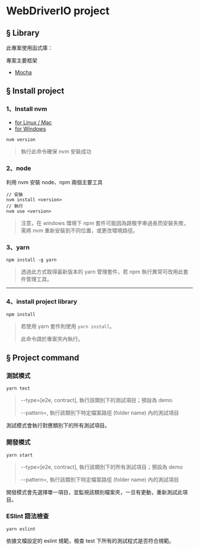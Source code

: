 # WebDriverIO project

## § Library

此專案使用函式庫：

專案主要框架
* [Mocha](https://mochajs.org/)

## § Install project

### 1、Install nvm

+ [for Linux / Mac](https://github.com/creationix/nvm)
+ [for Windows](https://github.com/coreybutler/nvm-windows/releases)

```
nvm version
```
> 執行此命令確保 nvm 安裝成功

### 2、node

利用 nvm 安裝 node、npm 兩個主要工具

```
// 安裝
nvm install <version>
// 執行
nvm use <version>
```
> 注意，在 windows 環境下 npm 套件可能因為路敬字串過長而安裝失敗，需將 nvm 重新安裝到不同位置，或更改環境路徑。

### 3、yarn

```
npm install -g yarn
```
> 透過此方式取得最新版本的 yarn 管理套件，若 npm 執行異常可改用此套件管理工具。

___

### 4、install project library

```
npm install
```
> 若使用 yarn 套件則使用 ```yarn install```。
>
> 此命令請於專案夾內執行。

## § Project command

### 測試模式
```
yarn test
```
> --type=[e2e, contract], 執行該類別下的測試項目；預設為 demo
>
> --pattern=<folder name>, 執行該類別下特定檔案路徑 (folder name) 內的測試項目

測試模式會執行對應類別下的所有測試項目。

### 開發模式
```
yarn start
```
> --type=[e2e, contract], 執行該類別下的所有測試項目；預設為 demo
>
> --pattern=<folder name>, 執行該類別下特定檔案路徑 (folder name) 內的測試項目

開發模式會先選擇單一項目，並監視該類別檔案夾，一旦有更動，重新測試此項目。

### ESlint 語法檢查
```
yarn eslint
```

依據文檔設定的 eslint 規範，檢查 test 下所有的測試程式是否符合規範。
